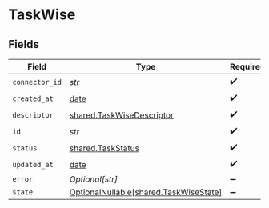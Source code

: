 # TaskWise


## Fields

| Field                                                                          | Type                                                                           | Required                                                                       | Description                                                                    |
| ------------------------------------------------------------------------------ | ------------------------------------------------------------------------------ | ------------------------------------------------------------------------------ | ------------------------------------------------------------------------------ |
| `connector_id`                                                                 | *str*                                                                          | :heavy_check_mark:                                                             | N/A                                                                            |
| `created_at`                                                                   | [date](https://docs.python.org/3/library/datetime.html#date-objects)           | :heavy_check_mark:                                                             | N/A                                                                            |
| `descriptor`                                                                   | [shared.TaskWiseDescriptor](../../models/shared/taskwisedescriptor.md)         | :heavy_check_mark:                                                             | N/A                                                                            |
| `id`                                                                           | *str*                                                                          | :heavy_check_mark:                                                             | N/A                                                                            |
| `status`                                                                       | [shared.TaskStatus](../../models/shared/taskstatus.md)                         | :heavy_check_mark:                                                             | N/A                                                                            |
| `updated_at`                                                                   | [date](https://docs.python.org/3/library/datetime.html#date-objects)           | :heavy_check_mark:                                                             | N/A                                                                            |
| `error`                                                                        | *Optional[str]*                                                                | :heavy_minus_sign:                                                             | N/A                                                                            |
| `state`                                                                        | [OptionalNullable[shared.TaskWiseState]](../../models/shared/taskwisestate.md) | :heavy_minus_sign:                                                             | N/A                                                                            |